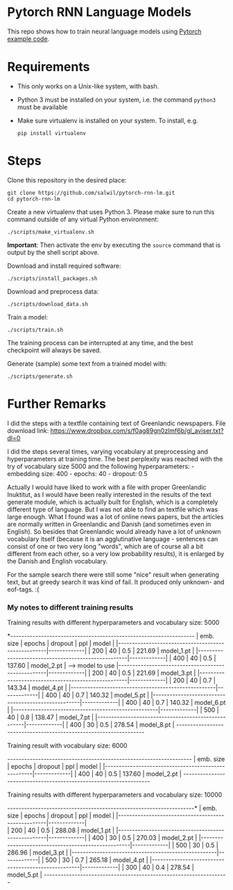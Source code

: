 # Pytorch RNN Language Models

This repo shows how to train neural language models using [Pytorch example code](https://github.com/pytorch/examples/tree/master/word_language_model).

# Requirements

- This only works on a Unix-like system, with bash.
- Python 3 must be installed on your system, i.e. the command `python3` must be available
- Make sure virtualenv is installed on your system. To install, e.g.

    `pip install virtualenv`

# Steps

Clone this repository in the desired place:

    git clone https://github.com/salwil/pytorch-rnn-lm.git
    cd pytorch-rnn-lm

Create a new virtualenv that uses Python 3. Please make sure to run this command outside of any virtual Python environment:

    ./scripts/make_virtualenv.sh

**Important**: Then activate the env by executing the `source` command that is output by the shell script above.

Download and install required software:

    ./scripts/install_packages.sh

Download and preprocess data:

    ./scripts/download_data.sh

Train a model:

    ./scripts/train.sh

The training process can be interrupted at any time, and the best checkpoint will always be saved.

Generate (sample) some text from a trained model with:

    ./scripts/generate.sh


# Further Remarks

I did the steps with a textfile containing text of Greenlandic newspapers. File download link: https://www.dropbox.com/s/f0ag89gn0zlmf6b/gl_aviser.txt?dl=0

I did the steps several times, varying vocabulary at preprocessing and hyperparameters at training time. The best perplexity was reached with the try of vocabulary size 5000 and the following hyperparameters:
    - embedding size: 400
    - epochs: 40
    - dropout: 0.5

Actually I would have liked to work with a file with proper Greenlandic Inuktitut, as I would have been really interested in the results of the text generate module, which is actually built for English, which is a completely different type of language. But I was not able to find an textfile which was large enough. What I found was a lot of online news papers, but the articles are normally written in Greenlandic and Danish (and sometimes even in English). So besides that Greenlandic would already have a lot of unknown vocabulary itself (because it is an agglutinative language - sentences can consist of one or two very long "words", which are of course all a bit different from each other, so a very low probability results), it is enlarged by the Danish and English vocabulary. 

For the sample search there were still some "nice" result when generating text, but at greedy search it was kind of fail. It produced only unknown- and eof-tags. :(


### My notes to different training results

Training results with different hyperparameters and vocabulary size: 5000

*------------------------------------------------------------------
| emb. size  |   epochs   |   dropout    |   ppl     |   model     |
|----------------------------------------------------|-------------| 
|    200     |     40     |     0.5      |  221.69   | model_1.pt  |
|----------------------------------------------------|-------------| 
|    400     |     40     |     0.5      |  137.60   | model_2.pt  | --> model to use
|----------------------------------------------------|-------------| 
|    200     |     40     |     0.5      |  221.69   | model_3.pt  |
|----------------------------------------------------|-------------| 
|    200     |     40     |     0.7      |  143.34   | model_4.pt  |
|----------------------------------------------------|-------------| 
|    400     |     40     |     0.7      |  140.32   | model_5.pt  |
|----------------------------------------------------|-------------| 
|    400     |     40     |     0.7      |  140.32   | model_6.pt  |
|----------------------------------------------------|-------------| 
|    500     |     40     |     0.8      |  138.47   | model_7.pt  |
|----------------------------------------------------|-------------| 
|    400     |     30     |     0.5      |  278.54   | model_8.pt  |
*------------------------------------------------------------------*

Training result with vocabulary size: 6000

*------------------------------------------------------------------*
| emb. size  |   epochs   |   dropout    |   ppl     |   model     |
|----------------------------------------------------|-------------| 
|    400     |     40     |     0.5      |  137.60   | model_2.pt  |
*------------------------------------------------------------------*


Training results with different hyperparameters and vocabulary size: 10000

-------------------------------------------------------------------*
| emb. size  |   epochs   |   dropout    |   ppl     |   model     |
|----------------------------------------------------|-------------|  
|    200     |     40     |     0.5      |  288.08   | model_1.pt  |
|----------------------------------------------------|-------------| 
|    400     |     30     |     0.5      |  270.03   | model_2.pt  |
|----------------------------------------------------|-------------| 
|    500     |     30     |     0.5      |  286.96   | model_3.pt  |
|----------------------------------------------------|-------------| 
|    500     |     30     |     0.7      |  265.18   | model_4.pt  |
|----------------------------------------------------|-------------| 
|    300     |     40     |     0.4      |  278.54   | model_5.pt  |
*------------------------------------------------------------------*

